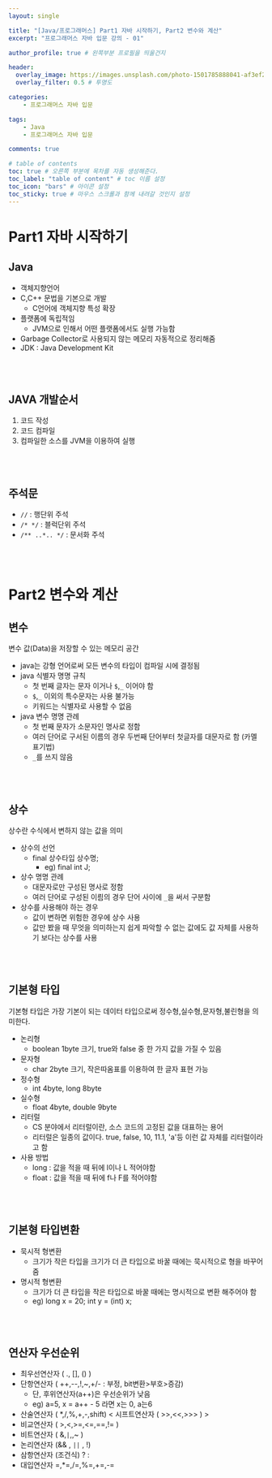 ```yaml
---
layout: single

title: "[Java/프로그래머스] Part1 자바 시작하기, Part2 변수와 계산"
excerpt: "프로그래머스 자바 입문 강의 - 01"

author_profile: true # 왼쪽부분 프로필을 띄울건지

header:
  overlay_image: https://images.unsplash.com/photo-1501785888041-af3ef285b470?ixlib=rb-1.2.1&ixid=eyJhcHBfaWQiOjEyMDd9&auto=format&fit=crop&w=1350&q=80
  overlay_filter: 0.5 # 투명도

categories:
    - 프로그래머스 자바 입문

tags: 
    - Java
    - 프로그래머스 자바 입문

comments: true

# table of contents
toc: true # 오른쪽 부분에 목차를 자동 생성해준다.
toc_label: "table of content" # toc 이름 설정
toc_icon: "bars" # 아이콘 설정
toc_sticky: true # 마우스 스크롤과 함께 내려갈 것인지 설정
---
```

# Part1 자바 시작하기
## Java
- 객체지향언어
- C,C++ 문법을 기본으로 개발
    - C언어에 객체지향 특성 확장
- 플랫폼에 독립적임
    - JVM으로 인해서 어떤 플랫폼에서도 실행 가능함
- Garbage Collector로 사용되지 않는 메모리 자동적으로 정리해줌
- JDK : Java Development Kit

<br><br>

## JAVA 개발순서
1. 코드 작성
2. 코드 컴파일
3. 컴파일한 소스를 JVM을 이용하여 실행

<br><br>
   
## 주석문
- `//` : 행단위 주석
- `/* */` : 블럭단위 주석
- `/** ..*.. */` : 문서화 주석

<br><br>
# Part2 변수와 계산

## 변수
변수 값(Data)을 저장할 수 있는 메모리 공간
- java는 강형 언어로써 모든 변수의 타입이 컴파일 시에 결정됨
- java 식별자 명명 규칙
    - 첫 번째 글자는 문자 이거나 `$`,`_` 이어야 함
    - `$`,`_` 이외의 특수문자는 사용 불가능
    - 키워드는 식별자로 사용할 수 없음
- java 변수 명명 관례
    - 첫 번째 문자가 소문자인 명사로 정함
    - 여러 단어로 구서된 이름의 경우 두번째 단어부터 첫글자를 대문자로 함 (카멜 표기법)
    - `_`를 쓰지 않음
    
<br><br>
## 상수
상수란 수식에서 변하지 않는 값을 의미
- 상수의 선언
    - final 상수타입 상수명; 
        - eg) final int J;
- 상수 명명 관례
    - 대문자로만 구성된 명사로 정함
    - 여러 단어로 구성된 이릠의 경우 단어 사이에 `_`을 써서 구분함
- 상수를 사용해야 하는 경우
    - 값이 변하면 위험한 경우에 상수 사용
    - 값만 봤을 때 무엇을 의미하는지 쉽게 파악할 수 없는 값에도 값 자체를 사용하기 보다는 상수를 사용
    
<br><br>
## 기본형 타입
기본형 타입은 가장 기본이 되는 데이터 타입으로써 정수형,실수형,문자형,불린형을 의미한다.
- 논리형
    - boolean 1byte 크기, true와 false 중 한 가지 값을 가질 수 있음
- 문자형
    - char 2byte 크기, 작은따옴표를 이용하여 한 글자 표현 가능
- 정수형
    - int 4byte, long 8byte
- 실수형
    - float 4byte, double 9byte
- 리터럴
    - CS 분야에서 리터럴이란, 소스 코드의 고정된 값을 대표하는 용어
    - 리터럴은 일종의 값이다. true, false, 10, 11.1, 'a'등 이런 값 자체를 리터럴이라고 함
- 사용 방법
    - long : 값을 적을 때 뒤에 l이나 L 적어야함
    - float : 값을 적을 때 뒤에 f나 F를 적어야함
  
<br><br>
## 기본형 타입변환
- 묵시적 형변환
  - 크기가 작은 타입을 크기가 더 큰 타입으로 바꿀 때에는 묵시적으로 형을 바꾸어 줌
- 명시적 형변환
  - 크기가 더 큰 타입을 작은 타입으로 바꿀 때에는 명시적으로 변환 해주어야 함
  - eg) long x = 20; int y = (int) x;
  
<br><br>
## 연산자 우선순위
- 최우선연산자 ( ., [], () )
- 단항연산자 ( ++,--,!,~,+/-   : 부정, bit변환>부호>증감)
  - 단, 후위연산자(a++)은 우선순위가 낮음
  - eg) a=5, x = a++ - 5 라면 x는 0, a는6
- 산술연산자 ( *,/,%,+,-,shift) < 시프트연산자 ( >>,<<,>>> ) >
- 비교연산자 ( >,<,>=,<=,==,!= )
- 비트연산자 ( &,`|`,,~ )
- 논리연산자 (&& , `||` , !)
- 삼항연산자 (조건식) ? :
- 대입연산자 =,*=,/=,%=,+=,-=